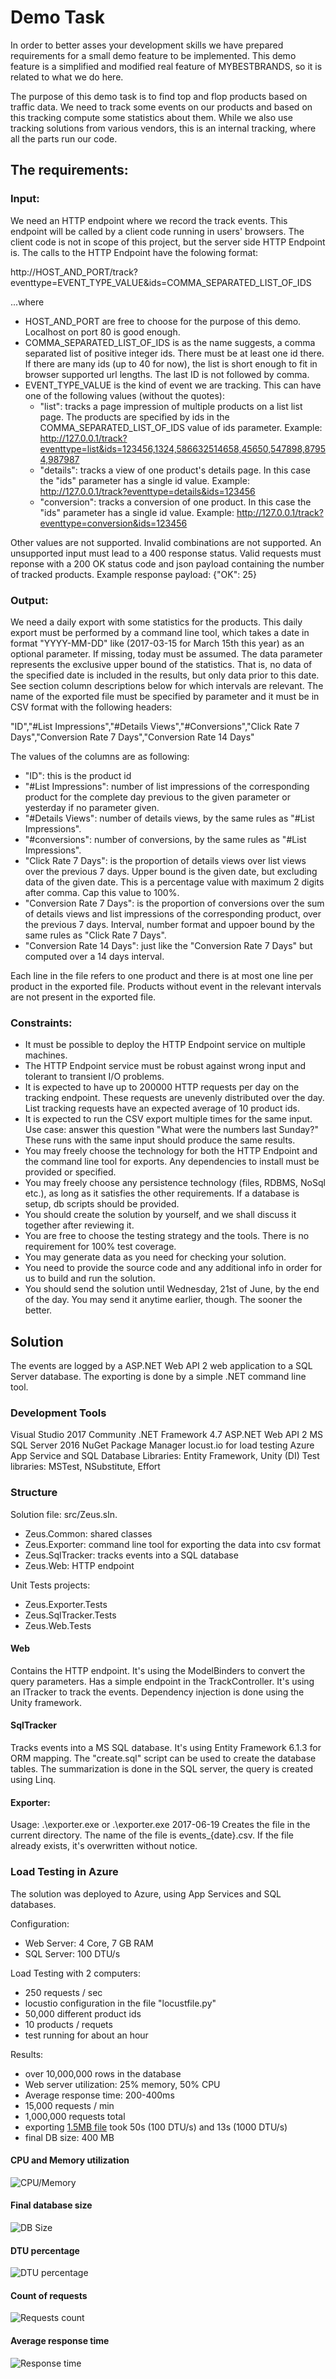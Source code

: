 # Demo Task #

In order to better asses your development skills we have prepared requirements for a small demo feature to be implemented.
This demo feature is a simplified and modified real feature of MYBESTBRANDS, so it is related to what we do here.

The purpose of this demo task is to find top and flop products based on traffic data.
We need to track some events on our products and based on this tracking compute some statistics about them. While we also use  tracking solutions from various vendors, this is an internal tracking, where all the parts run our code.

## The requirements:
### Input: 
We need an HTTP endpoint where we record the track events. This endpoint will be called by a client code running in users' browsers. The client code is not in scope of this project, but the server side HTTP Endpoint is. The calls to the HTTP Endpoint have the folowing format:

http://HOST_AND_PORT/track?eventtype=EVENT_TYPE_VALUE&ids=COMMA_SEPARATED_LIST_OF_IDS

...where
 * HOST_AND_PORT are free to choose for the purpose of this demo. Localhost on port 80 is good enough.
 * COMMA_SEPARATED_LIST_OF_IDS is as the name suggests, a comma separated list of positive integer ids. There must be at least one id there. If there are many ids (up to 40 for now), the list is short enough to fit in browser supported url lengths. The last ID is not followed by comma.
 * EVENT_TYPE_VALUE is the kind of event we are tracking. This can have one of the following values (without the quotes):
   - "list": tracks a page impression of multiple products on a list list page. The products are specified by ids in the COMMA_SEPARATED_LIST_OF_IDS value of ids parameter. Example: http://127.0.0.1/track?eventtype=list&ids=123456,1324,586632514658,45650,547898,87954,987987
   - "details": tracks a view of one product's details page. In this case the "ids" parameter has a single id value. Example: http://127.0.0.1/track?eventtype=details&ids=123456
   - "conversion": tracks a conversion of one product. In this case the "ids" parameter has a single id value. Example: http://127.0.0.1/track?eventtype=conversion&ids=123456

Other values are not supported. Invalid combinations are not supported. An unsupported input must lead to a 400 response status.
Valid requests must reponse with a 200 OK status code and json payload containing the number of tracked products. Example response payload: {"OK": 25}

### Output:
We need a daily export with some statistics for the products. This daily export must be performed by a command line tool, which takes a date in format "YYYY-MM-DD" like (2017-03-15 for March 15th this year) as an optional parameter. If missing, today must be assumed. The data parameter represents the exclusive upper bound of the statistics. 
That is, no data of the specified date is included in the results, but only data prior to this date. See section column descriptions below for which intervals are relevant.
The name of the exported file must be specified by parameter and it must be in CSV format with the following headers:

"ID","#List Impressions","#Details Views","#Conversions","Click Rate 7 Days","Conversion Rate 7 Days","Conversion Rate 14 Days"

The values of the columns are as following:
 * "ID": this is the product id
 * "#List Impressions": number of list impressions of the corresponding product for the complete day previous to the given parameter or yesterday if no parameter given.
 * "#Details Views": number of details views, by the same rules as "#List Impressions".
 * "#conversions": number of conversions, by the same rules as "#List Impressions".
 * "Click Rate 7 Days": is the proportion of details views over list views over the previous 7 days. Upper bound is the given date, but excluding data of the given date. This is a percentage value with maximum 2 digits after comma. Cap this value to 100%.
 * "Conversion Rate 7 Days": is the proportion of conversions over the sum of details views and list impressions of the corresponding product, over the previous 7 days. Interval, number format and uppoer bound by the same rules as "Click Rate 7 Days".
 * "Conversion Rate 14 Days": just like the "Conversion Rate 7 Days" but computed over a 14 days interval.
 
Each line in the file refers to one product and there is at most one line per product in the exported file. Products without event in the relevant intervals are not present in the exported file. 
 
### Constraints:
 * It must be possible to deploy the HTTP Endpoint service on multiple machines.
 * The HTTP Endpoint service must be robust against wrong input and tolerant to transient I/O problems.
 * It is expected to have up to 200000 HTTP requests per day on the tracking endpoint. These requests are unevenly distributed over the day. List tracking requests have an expected average of 10 product ids.
 * It is expected to run the CSV export multiple times for the same input. Use case: answer this question "What were the numbers last Sunday?" These runs with the same input should produce the same results.
 * You may freely choose the technology for both the HTTP Endpoint and the command line tool for exports. Any dependencies to install must be provided or specified.
 * You may freely choose any persistence technology (files, RDBMS, NoSql etc.), as long as it satisfies the other requirements. If a database is setup, db scripts should be provided.
 * You should create the solution by yourself, and we shall discuss it together after reviewing it.
 * You are free to choose the testing strategy and the tools. There is no requirement for 100% test coverage.
 * You may generate data as you need for checking your solution.  
 * You need to provide the source code and any additional info in order for us to build and run the solution.
 * You should send the solution until Wednesday, 21st of June, by the end of the day. You may send it anytime earlier, though. The sooner the better.

 ## Solution
 The events are logged by a ASP.NET Web API 2 web application to a SQL Server database. The exporting is done by a simple .NET command line tool. 

 ### Development Tools
 Visual Studio 2017 Community
 .NET Framework 4.7
 ASP.NET Web API 2
 MS SQL Server 2016
 NuGet Package Manager
 locust.io for load testing
 Azure App Service and SQL Database
 Libraries: Entity Framework, Unity (DI)
 Test libraries: MSTest, NSubstitute, Effort

 ### Structure
 Solution file: src/Zeus.sln.

 * Zeus.Common: shared classes
 * Zeus.Exporter: command line tool for exporting the data into csv format
 * Zeus.SqlTracker: tracks events into a SQL database
 * Zeus.Web: HTTP endpoint
 
 Unit Tests projects:
 * Zeus.Exporter.Tests
 * Zeus.SqlTracker.Tests
 * Zeus.Web.Tests

 #### Web
 Contains the HTTP endpoint. It's using the ModelBinders to convert the query parameters. Has a simple endpoint in the TrackController. It's using an ITracker to track the events.
 Dependency injection is done using the Unity framework. 

 #### SqlTracker
 Tracks events into a MS SQL database. It's using Entity Framework 6.1.3 for ORM mapping. The "create.sql" script can be used to create the database tables. The summarization is done in the SQL server, the query is created using Linq. 

 #### Exporter: 
 Usage: .\exporter.exe or .\exporter.exe 2017-06-19
 Creates the file in the current directory. The name of the file is events_{date}.csv.
 If the file already exists, it's overwritten without notice.
 
 ### Load Testing in Azure
 The solution was deployed to Azure, using App Services and SQL databases.

 Configuration:
 * Web Server: 4 Core, 7 GB RAM
 * SQL Server: 100 DTU/s

 Load Testing with 2 computers:
 * 250 requests / sec
 * locustio configuration in the file "locustfile.py"
 * 50,000 different product ids
 * 10 products / requets
 * test running for about an hour
 
 Results:
 * over 10,000,000 rows in the database
 * Web server utilization: 25% memory, 50% CPU
 * Average response time: 200-400ms
 * 15,000 requests / min
 * 1,000,000 requests total
 * exporting [1.5MB file](https://github.com/mdavid626/zeus/blob/master/doc/events_2017-06-19.csv?raw=true) took 50s (100 DTU/s) and 13s (1000 DTU/s)
 * final DB size: 400 MB
 
 #### CPU and Memory utilization
  ![CPU/Memory](https://github.com/mdavid626/zeus/blob/master/doc/cpu.jpg?raw=true)

 #### Final database size
 ![DB Size](https://github.com/mdavid626/zeus/blob/master/doc/dbsize.jpg?raw=true)

 #### DTU percentage
 ![DTU percentage](https://github.com/mdavid626/zeus/blob/master/doc/dtu.jpg?raw=true)

 #### Count of requests 
 ![Requests count](https://github.com/mdavid626/zeus/blob/master/doc/requestscount.jpg?raw=true)

 #### Average response time
 ![Response time](https://github.com/mdavid626/zeus/blob/master/doc/responsetime.jpg?raw=true)